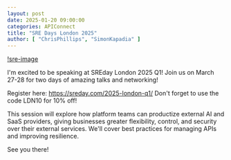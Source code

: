 ```yaml
---
layout: post
date: 2025-01-20 09:00:00
categories: APIConnect
title: "SRE Days London 2025"
author: [ "ChrisPhillips", "SimonKapadia" ]
---
```

[!sre-image](/images/cp-sre.png)

I'm excited to be speaking at SREday London 2025 Q1! Join us on March 27-28 for two days of amazing talks and networking!

Register here: https://sreday.com/2025-london-q1/
Don't forget to use the code LDN10 for 10% off!

This session will explore how platform teams can productize external AI and SaaS providers, giving businesses greater flexibility, control, and security over their external services. We'll cover best practices for managing APIs and improving resilience.

See you there!
<!--more-->
